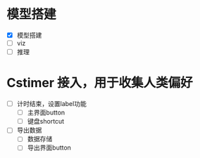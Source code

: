 # 模型搭建

- [x] 模型搭建
- [ ] viz
- [ ] 推理

# Cstimer 接入，用于收集人类偏好

- [ ] 计时结束，设置label功能
    - [ ] 主界面button
    - [ ] 键盘shortcut
- [ ] 导出数据
    - [ ] 数据存储
    - [ ] 导出界面button
